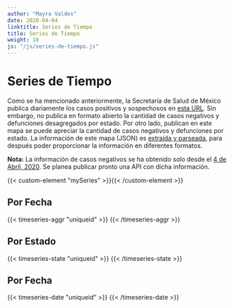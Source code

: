 ```yaml
---
author: "Mayra Valdes"
date: 2020-04-04
linktitle: Series de Tiempo
title: Series de Tiempo
weight: 10
js: "/js/series-de-tiempo.js"
---
```


# Series de Tiempo

Como se ha mencionado anteriormente, la Secretaría de Salud de México publica diariamente los casos positivos y sospechosos en [esta URL](https://www.gob.mx/salud/documentos/coronavirus-covid-19-comunicado-tecnico-diario-238449). Sin embargo, no publica en formato abierto la cantidad de casos negativos y defunciones desagregados por estado. Por otro lado, publican en este mapa se puede apreciar la cantidad de casos negativos y defunciones por estado. La información de este mapa (JSON) es [extraída y parseada](https://github.com/mayrop/datos-covid19in-mx/blob/master/scripts/processing/parse_ajax.py), para después poder proporcionar la información en diferentes formatos. 

**Nota:** La información de casos negativos se ha obtenido solo desde el [4 de Abril, 2020](https://github.com/mayrop/datos-covid19in-mx/tree/master/scripts/cache/mapa). Se planea publicar pronto una API con dicha información.

{{< custom-element "mySeries" >}}{{< /custom-element >}}

## Por Fecha
{{< timeseries-aggr "uniqueid" >}}
{{< /timeseries-aggr >}}

## Por Estado
{{< timeseries-state "uniqueid" >}}
{{< /timeseries-state >}}

## Por Fecha
{{< timeseries-date "uniqueid" >}}
{{< /timeseries-date >}}
